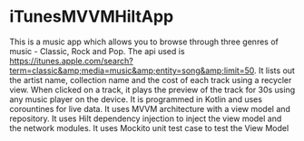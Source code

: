 # iTunesMVVMHiltApp
This is a music app which allows you to browse through three genres of music - Classic, Rock and Pop. 
The api used is https://itunes.apple.com/search?term=classic&amp;media=music&amp;entity=song&amp;limit=50.
It lists out the artist name, collection name and the cost of each track using a recycler view. 
When clicked on a track, it plays the preview of the track for 30s using any music player on the device. 
It is programmed in Kotlin and uses corountines for live data. 
It uses MVVM architecture with a view model and repository. 
It uses Hilt dependency injection to inject the view model and the network modules.
It uses Mockito unit test case to test the View Model
